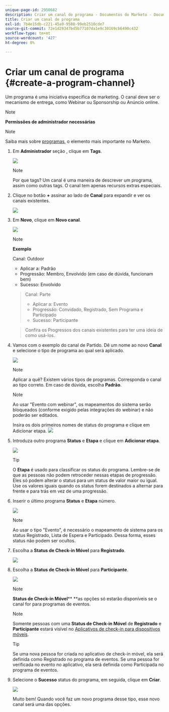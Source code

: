 ```yaml
---
unique-page-id: 2950682
description: Criar um canal do programa - Documentos do Marketo - Documentação do produto
title: Criar um canal de programa
exl-id: 7b4e15db-c221-45a9-9588-99eb2510cde7
source-git-commit: 72e1d29347bd5b77107da1e9c30169cb6490c432
workflow-type: tm+mt
source-wordcount: '427'
ht-degree: 0%

---
```


# Criar um canal de programa {#create-a-program-channel}

Um programa é uma iniciativa específica de marketing. O canal deve ser o mecanismo de entrega, como Webinar ou Sponsorship ou Anúncio online.

>[!NOTE]
>
>**Permissões de administrador necessárias**

>[!NOTE]
>
>Saiba mais sobre [programas](/help/marketo/product-docs/core-marketo-concepts/programs/creating-programs/understanding-programs.md), o elemento mais importante no Marketo.

1. Em **Administrador** seção , clique em **Tags**.

   ![](assets/image2014-9-24-12-3a57-3a27.png)

   >[!NOTE]
   >
   >Por que tags? Um canal é uma maneira de descrever um programa, assim como outras tags. O canal tem apenas recursos extras especiais.

1. Clique no botão **+** assinar ao lado de **Canal** para expandir e ver os canais existentes.

   ![](assets/image2014-9-24-12-3a58-3a33.png)

1. Em **Novo**, clique em **Novo canal**.

   ![](assets/image2014-9-24-12-3a58-3a53.png)

   >[!NOTE]
   >
   >**Exemplo**
   >
   >Canal: Outdoor
   >
   >* Aplicar a: Padrão
   >* Progressão: Membro, Envolvido (em caso de dúvida, funcionam bem)
   >* Sucesso: Envolvido

   >
   >Canal: Parte
   >
   >* Aplicar a: Evento
   >* Progressão: Convidado, Registrado, Sem Programa e Participado
   >* Sucesso: Participante

   >
   >Confira os Progressos dos canais existentes para ter uma ideia de como usá-los.

1. Vamos com o exemplo do canal de Partido. Dê um nome ao novo **Canal** e selecione o tipo de programa ao qual será aplicado.

   ![](assets/image2014-9-24-13-3a0-3a17.png)

   >[!NOTE]
   >
   >Aplicar a quê? Existem vários tipos de programas. Corresponda o canal ao tipo correto. Em caso de dúvida, escolha **Padrão**.

   >[!NOTE]
   >
   >Ao usar &quot;Evento com webinar&quot;, os mapeamentos do sistema serão bloqueados (conforme exigido pelas integrações do webinar) e não poderão ser editados.

   Insira os dois primeiros nomes de status do programa e clique em Adicionar etapa.
   ![](assets/image2014-9-24-15-3a37-3a0.png)

1. Introduza outro programa **Status** e **Etapa** e clique em **Adicionar etapa**.

   ![](assets/image2014-9-24-15-3a37-3a30.png)

   >[!TIP]
   >
   >O **Etapa** é usado para classificar os status do programa. Lembre-se de que as pessoas não podem retroceder nessas etapas de progressão. Eles só podem alterar o status para um status de valor maior ou igual. Use os valores iguais quando os status forem destinados a alternar para frente e para trás em vez de uma progressão.

1. Inserir o último programa **Status** e **Etapa** número.

   ![](assets/image2014-9-24-15-3a39-3a15.png)

   >[!NOTE]
   >
   >Ao usar o tipo &quot;Evento&quot;, é necessário o mapeamento de sistema para os status Registrado, Lista de Espera e Participado. Dessa forma, esses status não podem ser ocultos.

1. Escolha a **Status de Check-in Móvel** para **Registrado**.

   ![](assets/image2014-9-24-15-3a39-3a43.png)

1. Escolha a **Status de Check-in Móvel** para **Participante**.

   ![](assets/image2014-9-24-15-3a40-3a21.png)

   >[!NOTE]
   >
   >**Status de Check-in Móvel**** **as opções só estarão disponíveis se o canal for para programas de eventos.

   >[!NOTE]
   >
   >Somente pessoas com uma **Status de Check-in Móvel** de **Registrado** e **Participante** estará visível no [Aplicativos de check-in para dispositivos móveis](/help/marketo/product-docs/core-marketo-concepts/mobile-apps/event-check-in/event-check-in-overview.md).

   >[!TIP]
   >
   >Se uma nova pessoa for criada no aplicativo de check-in móvel, ela será definida como Registrado no programa de eventos. Se uma pessoa for verificada no evento no aplicativo, ela será definida como Participada no programa de eventos.

1. Selecione o **Sucesso** status do programa, em seguida, clique em **Criar**.

   ![](assets/image2014-9-24-15-3a42-3a54.png)

   Muito bem! Quando você faz um novo programa desse tipo, esse novo canal será uma das opções.
